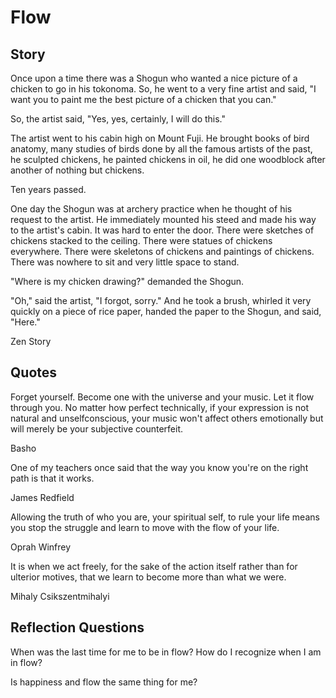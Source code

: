 # Flow

## Story

Once upon a time there was a Shogun who wanted a nice picture of a chicken to go in his tokonoma. So, he went to a very fine artist and said, "I want you to paint me the best picture of a chicken that you can."

So, the artist said, "Yes, yes, certainly, I will do this."

The artist went to his cabin high on Mount Fuji. He brought books of bird anatomy, many studies of birds done by all the famous artists of the past, he sculpted chickens, he painted chickens in oil, he did one woodblock after another of nothing but chickens.

Ten years passed.

One day the Shogun was at archery practice when he thought of his request to the artist. He immediately mounted his steed and made his way to the artist's cabin. It was hard to enter the door. There were sketches of chickens stacked to the ceiling. There were statues of chickens everywhere. There were skeletons of chickens and paintings of chickens. There was nowhere to sit and very little space to stand.

"Where is my chicken drawing?" demanded the Shogun.

"Oh," said the artist, "I forgot, sorry." And he took a brush, whirled it very quickly on a piece of rice paper, handed the paper to the Shogun, and said, "Here."

Zen Story

## Quotes

Forget yourself. Become one with the universe and your music. Let it flow through you. No matter how perfect technically, if your expression is not natural and unselfconscious, your music won't affect others emotionally but will merely be your subjective counterfeit.

Basho

One of my teachers once said that the way you know you're on the right path is that it works.

James Redfield

Allowing the truth of who you are, your spiritual self, to rule your life means you stop the struggle and learn to move with the flow of your life.

Oprah Winfrey

It is when we act freely, for the sake of the action itself rather than for ulterior motives, that we learn to become more than what we were.

Mihaly Csikszentmihalyi

## Reflection Questions

When was the last time for me to be in flow? How do I recognize when I am in flow?

Is happiness and flow the same thing for me?
